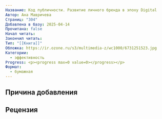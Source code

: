 ```yaml
---
Название: Код публичности. Развитие личного бренда в эпоху Digital
Автор: Ана Мавричева
Страниц: "304"
Добавлена в базу: 2025-04-14
Прочитана: false
Начал читать: 
Закончил читать: 
Тип: "[[Книга]]"
Обложка: https://ir.ozone.ru/s3/multimedia-z/wc1000/6731251523.jpg
Категории:
  - эффективность
Progress: <p><progress max=0 value=0></progress></p>
Формат:
  - бумажная
---
```

## Причина добавления


## Рецензия
